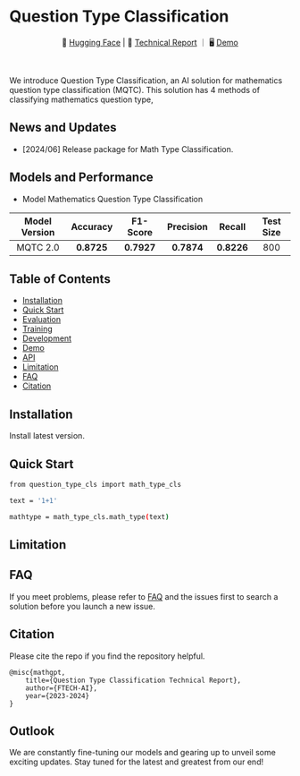 # Question Type Classification

<p align="center">
    🤗 <a href="">Hugging Face</a> | 📑 <a href="">Technical Report</a> ｜ 🖥️ <a href="">Demo</a>
</p>
<br>

We introduce Question Type Classification, an AI solution for mathematics question type classification (MQTC). This
solution has 4 methods of classifying mathematics question type, 
## News and Updates

* [2024/06] Release package for Math Type Classification.

## Models and Performance

* Model Mathematics Question Type Classification
 
| Model Version | Accuracy | F1-Score | Precision |  Recall  | Test Size |
|:-------------:|:--------:|:--------:|:---------:|:--------:|:---------:|
|   MQTC 2.0    |   **0.8725**   |   **0.7927**   |   **0.7874**    |   **0.8226**   |    800    |


## Table of Contents

* [Installation](#Installation)
* [Quick Start](#quick-start)
* [Evaluation](#evaluation)
* [Training](#training)
* [Development](#development)
* [Demo](#demo)
* [API](#api)
* [Limitation](#limitation)
* [FAQ](#faq)
* [Citation](#citation)


## Installation

Install latest version.


## Quick Start
```bash
from question_type_cls import math_type_cls

text = '1+1'

mathtype = math_type_cls.math_type(text)
```

## Limitation


## FAQ

If you meet problems, please refer to [FAQ](FAQ.md) and the issues first to search a solution before you launch a new
issue.

## Citation

Please cite the repo if you find the repository helpful.

```
@misc{mathgpt,
    title={Question Type Classification Technical Report},
    author={FTECH-AI},
    year={2023-2024}
}
```

## Outlook

We are constantly fine-tuning our models and gearing up to unveil some exciting updates. Stay tuned for the latest and
greatest from our end!
